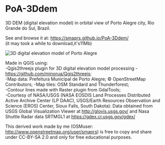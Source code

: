 # PoA-3Ddem

3D DEM (digital elevation model) in orbital view of Porto Alegre city, Rio Grande do Sul, Brazil.  
  
See and browse it at: https://smaprs.github.io/PoA-3Ddem/  
(it may took a while to download,it's11Mb)
  
 ![3D digital elevation model of Porto Alegre](http://i.imgur.com/oSiReTM.jpg)  
   
Made in QGIS using:  
-Qgis2threejs plugin for 3D digital elevation model processing - https://github.com/minorua/Qgis2threejs;  
-Map data: Prefeitura Municipal de Porto Alegre; &copy; OpenStreetMap Contributors;
-Map tiles: OSM Standard and Thunderforest;  
-Contour lines made with Raster plugin from GdalTools;  
-Courtesy of NASA/USGS (NASA EOSDIS Land Processes Distributed Active Archive Center (LP DAAC), USGS/Earth Resources Observation and Science (EROS) Center, Sioux Falls, South Dakota): Data obtained from USGS Global Visualization Viewer at http://glovis.usgs.gov/ and 
Nasa Shuttle Radar data SRTMGL1 at https://gdex.cr.usgs.gov/gdex/  

This derived work made by me (OSMuser: http://www.openstreetmap.org/user/smaprs) is free to copy and share under CC-BY-SA 2.0 and only for free educational purposes.

